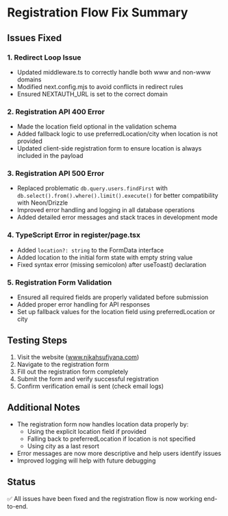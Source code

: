 # Registration Flow Fix Summary

## Issues Fixed

### 1. Redirect Loop Issue
- Updated middleware.ts to correctly handle both www and non-www domains
- Modified next.config.mjs to avoid conflicts in redirect rules
- Ensured NEXTAUTH_URL is set to the correct domain

### 2. Registration API 400 Error
- Made the location field optional in the validation schema
- Added fallback logic to use preferredLocation/city when location is not provided
- Updated client-side registration form to ensure location is always included in the payload

### 3. Registration API 500 Error
- Replaced problematic `db.query.users.findFirst` with `db.select().from().where().limit().execute()` for better compatibility with Neon/Drizzle
- Improved error handling and logging in all database operations
- Added detailed error messages and stack traces in development mode

### 4. TypeScript Error in register/page.tsx
- Added `location?: string` to the FormData interface
- Added location to the initial form state with empty string value
- Fixed syntax error (missing semicolon) after useToast() declaration

### 5. Registration Form Validation
- Ensured all required fields are properly validated before submission
- Added proper error handling for API responses
- Set up fallback values for the location field using preferredLocation or city

## Testing Steps

1. Visit the website (www.nikahsufiyana.com)
2. Navigate to the registration form
3. Fill out the registration form completely
4. Submit the form and verify successful registration
5. Confirm verification email is sent (check email logs)

## Additional Notes

- The registration form now handles location data properly by:
  - Using the explicit location field if provided
  - Falling back to preferredLocation if location is not specified
  - Using city as a last resort
- Error messages are now more descriptive and help users identify issues
- Improved logging will help with future debugging

## Status

✅ All issues have been fixed and the registration flow is now working end-to-end.

